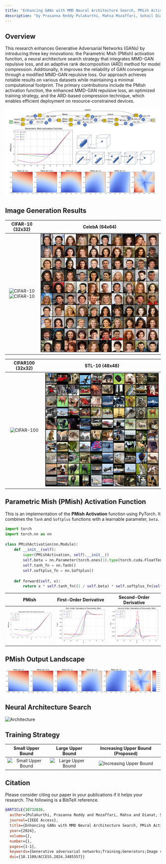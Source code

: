 ```yaml
---
title: "Enhancing GANs with MMD Neural Architecture Search, PMish Activation Function, and Adaptive Rank Decomposition"
description: "by Prasanna Reddy Pulakurthi, Mahsa Mozaffari, Sohail Dianat, Jamison Heard, Raghuveer Rao, and Majid Rabbani."
---
```


## Overview
This research enhances Generative Adversarial Networks (GANs) by introducing three key innovations: the Parametric Mish (PMish) activation function, a neural architecture search strategy that integrates MMD-GAN repulsive loss, and an adaptive rank decomposition (ARD) method for model compression. Additionally, it improves the reliability of GAN convergence through a modified MMD-GAN repulsive loss. Our approach achieves notable results on various datasets while maintaining a minimal computational footprint. The primary contributions include the PMish activation function, the enhanced MMD-GAN repulsive loss, an optimized training strategy, and the ARD-based compression technique, which enables efficient deployment on resource-constrained devices.

![Graphical Abstract](assets/Graphical_Abstract_IEEE_ACCESS.png)

## Image Generation Results

| CIFAR-10 (32x32) | CelebA (64x64) |
| :---: | :---: |
| <img src="assets/Sec6_Results/Cifar10_Classified.png" title="CIFAR-10"/> <br> <img src="assets/Sec6_Results/Cifar10_Grid.png" title="CIFAR-10"/> | <img src="assets/Sec6_Results/CelebA_Grid.png" title="CelebA"/> |

| CIFAR100 (32x32) | STL-10 (48x48) |
| :---: | :---: |
| <img src="assets/Sec6_Results/Cifar100_Grid.png" title="CIFAR-100" /> | <img src="assets/Sec6_Results/STL10_Grid.png" title="STL-10"/> |

## Parametric Mish (PMish) Activation Function
This is an implementation of the **PMish Activation** function using PyTorch. It combines the `Tanh` and `Softplus` functions with a learnable parameter, `beta`.

```python
import torch
import torch.nn as nn

class PMishActivation(nn.Module): 
    def __init__(self): 
        super(PMishActivation, self).__init__() 
        self.beta = nn.Parameter(torch.ones(1).type(torch.cuda.FloatTensor))  # Learnable parameter beta
        self.tanh_fn = nn.Tanh()
        self.softplus_fn = nn.Softplus()
        
    def forward(self, x): 
        return x * self.tanh_fn((1 / self.beta) * self.softplus_fn(self.beta * x))
```

| PMish | First-Order Derivative | Second-Order Derivative |
| :---: | :---: | :---: |
|<img src="assets/Sec3C_PMish/PMish.png"/> | <img src="assets/AppB/first_derivative_pmish.png"/> | <img src="assets/AppB/second_derivative_pmish.png"/> |

## PMish Output Landscape
<img src="assets/Sec3C_PMish/landscape_pmish.png"/> 

## Neural Architecture Search
![Architecture](assets/Sec3B_Arch/Arch.png)

## Training Strategy

| Small Upper Bound | Large Upper Bound | Increasing Upper Bound (Proposed) |
| :---: | :---: | :---: |
|<img src="assets/Sec3A_Loss/training_animation_R2.gif" title="Small Upper Bound"/> | <img src="assets/Sec3A_Loss/training_animation_R8.gif" title="Large Upper Bound" /> | <img src="assets/Sec3A_Loss/training_animation_R2_8.gif" title="Increasing Upper Bound"/> |

## Citation
Please consider citing our paper in your publications if it helps your research. The following is a BibTeX reference.
```bibtex
@ARTICLE{10732016,
  author={Pulakurthi, Prasanna Reddy and Mozaffari, Mahsa and Dianat, Sohail and Heard, Jamison and Rao, Raghuveer and Rabbani, Majid},
  journal={IEEE Access}, 
  title={Enhancing GANs with MMD Neural Architecture Search, PMish Activation Function and Adaptive Rank Decomposition}, 
  year={2024},
  volume={},
  number={},
  pages={1-1},
  keywords={Generative adversarial networks;Training;Generators;Image coding;Acute respiratory distress syndrome;Tensors;Standards;Neural networks;Image synthesis;Adaptive systems;Activation Function;Generative Adversarial Network;Maximum Mean Discrepancy;Neural Architecture Search;Tensor Decomposition},
  doi={10.1109/ACCESS.2024.3485557}}
```

